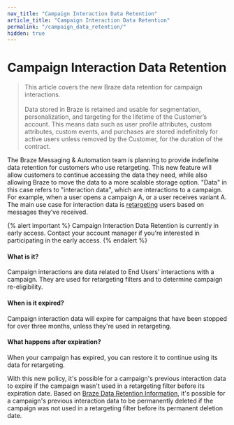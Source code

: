 ```yaml
---
nav_title: "Campaign Interaction Data Retention"
article_title: "Campaign Interaction Data Retention"
permalink: "/campaign_data_retention/"
hidden: true
---
```


# Campaign Interaction Data Retention

> This article covers the new Braze data retention for campaign interactions. <br><br> Data stored in Braze is retained and usable for segmentation, personalization, and targeting for the lifetime of the Customer’s account. This means data such as user profile attributes, custom attributes, custom events, and purchases are stored indefinitely for active users unless removed by the Customer, for the duration of the contract.

The Braze Messaging & Automation team is planning to provide indefinite data retention for customers who use retargeting. This new feature will allow customers to continue accessing the data they need, while also allowing Braze to move the data to a more scalable storage option. "Data" in this case refers to "interaction data", which are interactions to a campaign. For example, when a user opens a campaign A, or a user receives variant A. The main use case for interaction data is [retargeting]({{site.baseurl}}/user_guide/engagement_tools/campaigns/ideas_and_strategies/retargeting_campaigns/) users based on messages they’ve received.

{% alert important %}
Campaign Interaction Data Retention is currently in early access. Contact your account manager if you're interested in participating in the early access.
{% endalert %}

#### What is it?

Campaign interactions are data related to End Users' interactions with a campaign. They are used for retargeting filters and to determine campaign re-eligibility. 

#### When is it expired?

Campaign interaction data will expire for campaigns that have been stopped for over three months, unless they're used in retargeting.
 
#### What happens after expiration?

When your campaign has expired, you can restore it to continue using its data for retargeting. 

With this new policy, it's possible for a campaign's previous interaction data to expire if the campaign wasn't used in a retargeting filter before its expiration date. Based on [Braze Data Retention Information]({{site.baseurl}}/api/data_retention/), it's possible for a campaign's previous interaction data to be permanently deleted if the campaign was not used in a retargeting filter before its permanent deletion date. 




